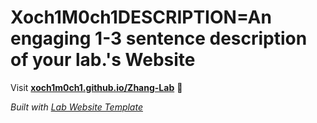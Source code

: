 
# Xoch1M0ch1DESCRIPTION=An engaging 1-3 sentence description of your lab.'s Website

Visit **[xoch1m0ch1.github.io/Zhang-Lab](https://xoch1m0ch1.github.io/Zhang-Lab)** 🚀

_Built with [Lab Website Template](https://greene-lab.gitbook.io/lab-website-template-docs)_
